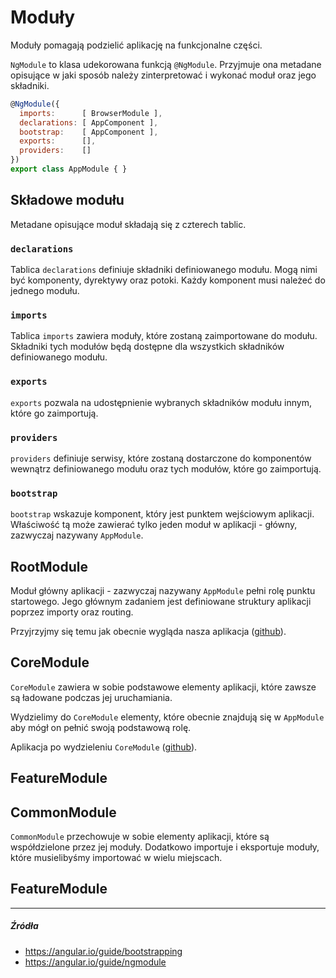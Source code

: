 # Moduły

Moduły pomagają podzielić aplikację na funkcjonalne części. 

`NgModule` to klasa udekorowana funkcją `@NgModule`. Przyjmuje ona metadane opisujące w jaki sposób należy zinterpretować i wykonać moduł oraz jego składniki.

```js
@NgModule({
  imports:      [ BrowserModule ],
  declarations: [ AppComponent ],
  bootstrap:    [ AppComponent ],
  exports:      [],
  providers:    []
})
export class AppModule { }
```

## Składowe modułu

Metadane opisujące moduł składają się z czterech tablic.

### `declarations`

Tablica `declarations` definiuje składniki definiowanego modułu. Mogą nimi być komponenty, dyrektywy oraz potoki. Każdy komponent musi należeć do jednego modułu.

### `imports`

Tablica `imports` zawiera moduły, które zostaną zaimportowane do modułu. Składniki tych modułów będą dostępne dla wszystkich składników definiowanego modułu.

### `exports`

`exports` pozwala na udostępnienie wybranych składników modułu innym, które go zaimportują.

### `providers`

`providers` definiuje serwisy, które zostaną dostarczone do komponentów wewnątrz definiowanego modułu oraz tych modułów, które go zaimportują. 

### `bootstrap`

`bootstrap` wskazuje komponent, który jest punktem wejściowym aplikacji. Właściwość tą może zawierać tylko jeden moduł w aplikacji - główny, zazwyczaj nazywany `AppModule`. 

## RootModule

Moduł główny aplikacji - zazwyczaj nazywany `AppModule` pełni rolę punktu startowego. Jego głównym zadaniem jest definiowane struktury aplikacji poprzez importy oraz routing.

Przyjrzyjmy się temu jak obecnie wygląda nasza aplikacja ([github](https://github.com/mmotel/ng-beers-app/tree/v0/src/app)). 

## CoreModule

`CoreModule` zawiera w sobie podstawowe elementy aplikacji, które zawsze są ładowane podczas jej uruchamiania. 

Wydzielimy do `CoreModule` elementy, które obecnie znajdują się w `AppModule` aby mógł on pełnić swoją podstawową rolę.

Aplikacja po wydzieleniu `CoreModule` ([github](https://github.com/mmotel/ng-beers-app/tree/v1/src/app)).

## FeatureModule
## CommonModule

`CommonModule` przechowuje w sobie elementy aplikacji, które są współdzielone przez jej moduły. Dodatkowo importuje i eksportuje moduły, które musielibyśmy importować w wielu miejscach.

## FeatureModule


---

##### Źródła

* https://angular.io/guide/bootstrapping
* https://angular.io/guide/ngmodule